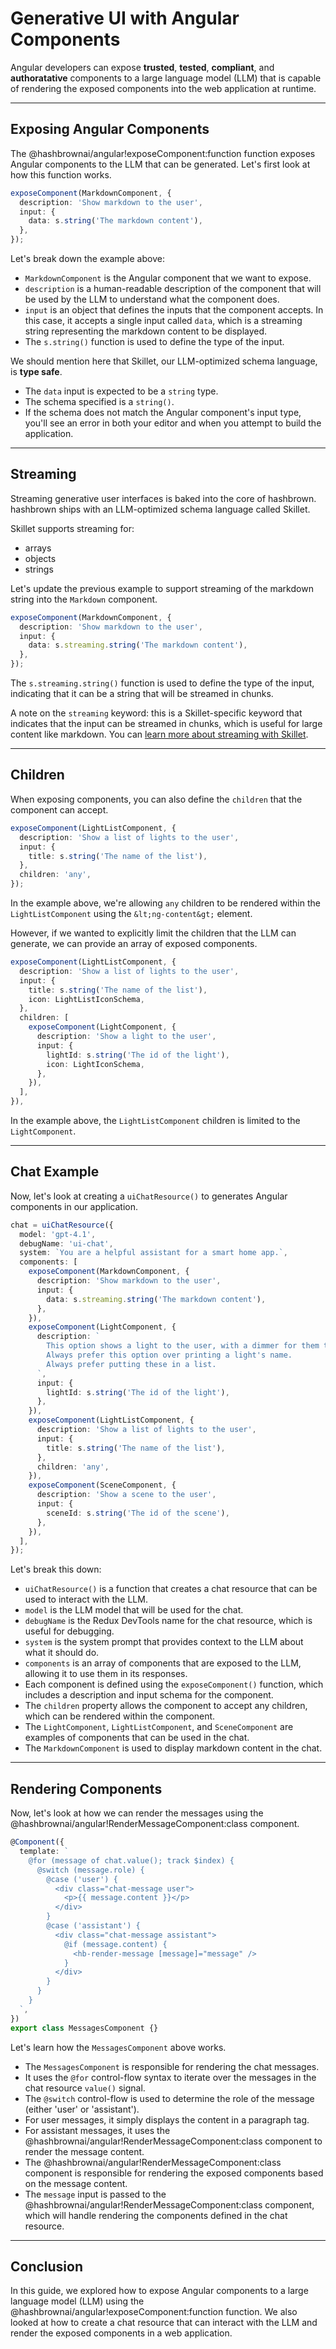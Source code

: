 # Generative UI with Angular Components

Angular developers can expose **trusted**, **tested**, **compliant**, and **authoratative** components to a large language model (LLM) that is capable of rendering the exposed components into the web application at runtime.

---

## Exposing Angular Components

The @hashbrownai/angular!exposeComponent:function function exposes Angular components to the LLM that can be generated.
Let's first look at how this function works.

<www-code-example header="chat.component.ts">

```ts
exposeComponent(MarkdownComponent, {
  description: 'Show markdown to the user',
  input: {
    data: s.string('The markdown content'),
  },
});
```

</www-code-example>

Let's break down the example above:

- `MarkdownComponent` is the Angular component that we want to expose.
- `description` is a human-readable description of the component that will be used by the LLM to understand what the component does.
- `input` is an object that defines the inputs that the component accepts. In this case, it accepts a single input called `data`, which is a streaming string representing the markdown content to be displayed.
- The `s.string()` function is used to define the type of the input.

We should mention here that Skillet, our LLM-optimized schema language, is **type safe**.

- The `data` input is expected to be a `string` type.
- The schema specified is a `string()`.
- If the schema does not match the Angular component's input type, you'll see an error in both your editor and when you attempt to build the application.

---

## Streaming

Streaming generative user interfaces is baked into the core of hashbrown.
hashbrown ships with an LLM-optimized schema language called Skillet.

Skillet supports streaming for:

- arrays
- objects
- strings

Let's update the previous example to support streaming of the markdown string into the `Markdown` component.

<www-code-example header="chat.component.ts">

```ts
exposeComponent(MarkdownComponent, {
  description: 'Show markdown to the user',
  input: {
    data: s.streaming.string('The markdown content'),
  },
});
```

</www-code-example>

The `s.streaming.string()` function is used to define the type of the input, indicating that it can be a string that will be streamed in chunks.

A note on the `streaming` keyword: this is a Skillet-specific keyword that indicates that the input can be streamed in chunks, which is useful for large content like markdown.
You can [learn more about streaming with Skillet](/docs/angular/concept/streaming).

---

## Children

When exposing components, you can also define the `children` that the component can accept.

<www-code-example header="chat.component.ts">

```ts
exposeComponent(LightListComponent, {
  description: 'Show a list of lights to the user',
  input: {
    title: s.string('The name of the list'),
  },
  children: 'any',
});
```

</www-code-example>

In the example above, we're allowing `any` children to be rendered within the `LightListComponent` using the `&lt;ng-content&gt;` element.

However, if we wanted to explicitly limit the children that the LLM can generate, we can provide an array of exposed components.

<www-code-example header="chat.component.ts">

```ts
exposeComponent(LightListComponent, {
  description: 'Show a list of lights to the user',
  input: {
    title: s.string('The name of the list'),
    icon: LightListIconSchema,
  },
  children: [
    exposeComponent(LightComponent, {
      description: 'Show a light to the user',
      input: {
        lightId: s.string('The id of the light'),
        icon: LightIconSchema,
      },
    }),
  ],
}),
```

</www-code-example>

In the example above, the `LightListComponent` children is limited to the `LightComponent`.

---

## Chat Example

Now, let's look at creating a `uiChatResource()` to generates Angular components in our application.

<www-code-example header="chat.component.ts">

```ts
chat = uiChatResource({
  model: 'gpt-4.1',
  debugName: 'ui-chat',
  system: `You are a helpful assistant for a smart home app.`,
  components: [
    exposeComponent(MarkdownComponent, {
      description: 'Show markdown to the user',
      input: {
        data: s.streaming.string('The markdown content'),
      },
    }),
    exposeComponent(LightComponent, {
      description: `
        This option shows a light to the user, with a dimmer for them to control the light.
        Always prefer this option over printing a light's name. 
        Always prefer putting these in a list.
      `,
      input: {
        lightId: s.string('The id of the light'),
      },
    }),
    exposeComponent(LightListComponent, {
      description: 'Show a list of lights to the user',
      input: {
        title: s.string('The name of the list'),
      },
      children: 'any',
    }),
    exposeComponent(SceneComponent, {
      description: 'Show a scene to the user',
      input: {
        sceneId: s.string('The id of the scene'),
      },
    }),
  ],
});
```

</www-code-example>

Let's break this down:

- `uiChatResource()` is a function that creates a chat resource that can be used to interact with the LLM.
- `model` is the LLM model that will be used for the chat.
- `debugName` is the Redux DevTools name for the chat resource, which is useful for debugging.
- `system` is the system prompt that provides context to the LLM about what it should do.
- `components` is an array of components that are exposed to the LLM, allowing it to use them in its responses.
- Each component is defined using the `exposeComponent()` function, which includes a description and input schema for the component.
- The `children` property allows the component to accept any children, which can be rendered within the component.
- The `LightComponent`, `LightListComponent`, and `SceneComponent` are examples of components that can be used in the chat.
- The `MarkdownComponent` is used to display markdown content in the chat.

---

## Rendering Components

Now, let's look at how we can render the messages using the @hashbrownai/angular!RenderMessageComponent:class component.

<www-code-example header="chat.component.ts">

```ts
@Component({
  template: `
    @for (message of chat.value(); track $index) {
      @switch (message.role) {
        @case ('user') {
          <div class="chat-message user">
            <p>{{ message.content }}</p>
          </div>
        }
        @case ('assistant') {
          <div class="chat-message assistant">
            @if (message.content) {
              <hb-render-message [message]="message" />
            }
          </div>
        }
      }
    }
  `,
})
export class MessagesComponent {}
```

</www-code-example>

Let's learn how the `MessagesComponent` above works.

- The `MessagesComponent` is responsible for rendering the chat messages.
- It uses the `@for` control-flow syntax to iterate over the messages in the chat resource `value()` signal.
- The `@switch` control-flow is used to determine the role of the message (either 'user' or 'assistant').
- For user messages, it simply displays the content in a paragraph tag.
- For assistant messages, it uses the @hashbrownai/angular!RenderMessageComponent:class component to render the message content.
- The @hashbrownai/angular!RenderMessageComponent:class component is responsible for rendering the exposed components based on the message content.
- The `message` input is passed to the @hashbrownai/angular!RenderMessageComponent:class component, which will handle rendering the components defined in the chat resource.

---

## Conclusion

In this guide, we explored how to expose Angular components to a large language model (LLM) using the @hashbrownai/angular!exposeComponent:function function.
We also looked at how to create a chat resource that can interact with the LLM and render the exposed components in a web application.
